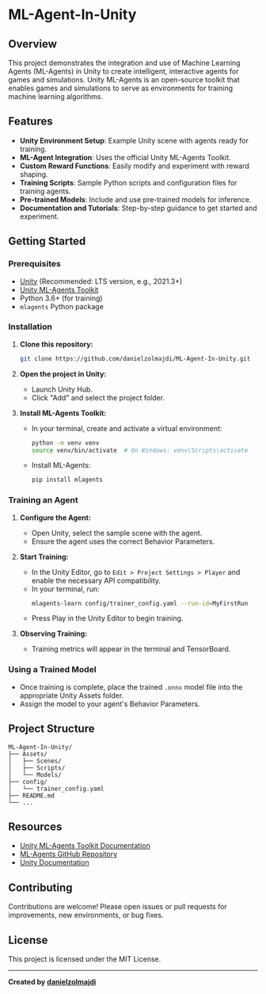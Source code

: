 # ML-Agent-In-Unity

## Overview

This project demonstrates the integration and use of Machine Learning Agents (ML-Agents) in Unity to create intelligent, interactive agents for games and simulations. Unity ML-Agents is an open-source toolkit that enables games and simulations to serve as environments for training machine learning algorithms.

## Features

- **Unity Environment Setup**: Example Unity scene with agents ready for training.
- **ML-Agent Integration**: Uses the official Unity ML-Agents Toolkit.
- **Custom Reward Functions**: Easily modify and experiment with reward shaping.
- **Training Scripts**: Sample Python scripts and configuration files for training agents.
- **Pre-trained Models**: Include and use pre-trained models for inference.
- **Documentation and Tutorials**: Step-by-step guidance to get started and experiment.

## Getting Started

### Prerequisites

- [Unity](https://unity.com/) (Recommended: LTS version, e.g., 2021.3+)
- [Unity ML-Agents Toolkit](https://github.com/Unity-Technologies/ml-agents)
- Python 3.6+ (for training)
- `mlagents` Python package

### Installation

1. **Clone this repository:**

   ```bash
   git clone https://github.com/danielzolmajdi/ML-Agent-In-Unity.git
   ```

2. **Open the project in Unity:**
   - Launch Unity Hub.
   - Click "Add" and select the project folder.

3. **Install ML-Agents Toolkit:**
   - In your terminal, create and activate a virtual environment:
     ```bash
     python -m venv venv
     source venv/bin/activate  # On Windows: venv\Scripts\activate
     ```
   - Install ML-Agents:
     ```bash
     pip install mlagents
     ```

### Training an Agent

1. **Configure the Agent:**
   - Open Unity, select the sample scene with the agent.
   - Ensure the agent uses the correct Behavior Parameters.

2. **Start Training:**
   - In the Unity Editor, go to `Edit > Project Settings > Player` and enable the necessary API compatibility.
   - In your terminal, run:
     ```bash
     mlagents-learn config/trainer_config.yaml --run-id=MyFirstRun
     ```
   - Press Play in the Unity Editor to begin training.

3. **Observing Training:**
   - Training metrics will appear in the terminal and TensorBoard.

### Using a Trained Model

- Once training is complete, place the trained `.onnx` model file into the appropriate Unity Assets folder.
- Assign the model to your agent's Behavior Parameters.

## Project Structure

```
ML-Agent-In-Unity/
├── Assets/
│   ├── Scenes/
│   ├── Scripts/
│   └── Models/
├── config/
│   └── trainer_config.yaml
├── README.md
└── ...
```

## Resources

- [Unity ML-Agents Toolkit Documentation](https://github.com/Unity-Technologies/ml-agents/blob/main/docs/Readme.md)
- [ML-Agents GitHub Repository](https://github.com/Unity-Technologies/ml-agents)
- [Unity Documentation](https://docs.unity3d.com/)

## Contributing

Contributions are welcome! Please open issues or pull requests for improvements, new environments, or bug fixes.

## License

This project is licensed under the MIT License.

---

**Created by [danielzolmajdi](https://github.com/danielzolmajdi)**
